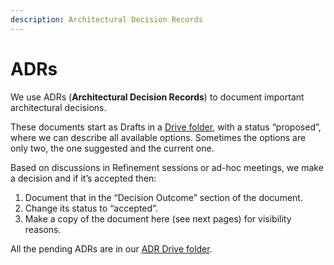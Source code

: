 ```yaml
---
description: Architectural Decision Records
---
```


# ADRs

We use ADRs \(**Architectural Decision Records**\) to document important architectural decisions.

These documents start as Drafts in a [Drive folder](https://drive.google.com/drive/folders/1WyI5qWVHPvavO6HaTEr8xKyWPX8ZgC1p), with a status “proposed”, where we can describe all available options. Sometimes the options are only two, the one suggested and the current one.

Based on discussions in Refinement sessions or ad-hoc meetings, we make a decision and if it’s accepted then:

1. Document that in the “Decision Outcome” section of the document.
2. Change its status to “accepted”.
3. Make a copy of the document here \(see next pages\) for visibility reasons.

All the pending ADRs are in our [ADR Drive folder](https://drive.google.com/drive/folders/1WyI5qWVHPvavO6HaTEr8xKyWPX8ZgC1p).

